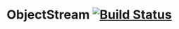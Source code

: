 # ObjectStream [![Build Status](https://travis-ci.org/johan-olsson/ObjectStream.svg?branch=master)](https://travis-ci.org/johan-olsson/ObjectStream) 

